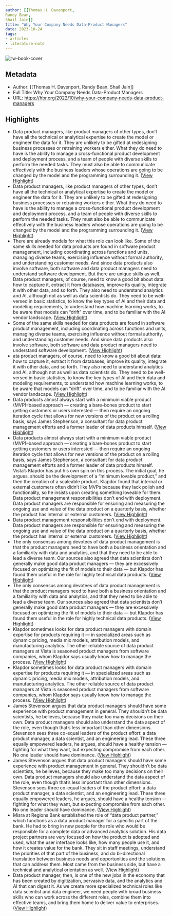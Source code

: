 ```yaml
---
author: [[Thomas H. Davenport,
Randy Bean,
Shail Jain]]
title: "Why Your Company Needs Data-Product Managers"
date: 2023-10-24
tags: 
- articles
- literature-note
---
```

![rw-book-cover](https://hbr.org/favicon.ico)

## Metadata
- Author: [[Thomas H. Davenport,
Randy Bean,
Shail Jain]]
- Full Title: Why Your Company Needs Data-Product Managers
- URL: https://hbr.org/2022/10/why-your-company-needs-data-product-managers

## Highlights
- Data product managers, like product managers of other types, don’t have all the technical or analytical expertise to create the model or engineer the data for it. They are unlikely to be gifted at redesigning business processes or retraining workers either. What they do need to have is the ability to manage a cross-functional product development and deployment process, and a team of people with diverse skills to perform the needed tasks. They must also be able to communicate effectively with the business leaders whose operations are going to be changed by the model and the programming surrounding it. ([View Highlight](https://read.readwise.io/read/01hdgbvh353kj292jbbe1pjsex))
- Data product managers, like product managers of other types, don’t have all the technical or analytical expertise to create the model or engineer the data for it. They are unlikely to be gifted at redesigning business processes or retraining workers either. What they do need to have is the ability to manage a cross-functional product development and deployment process, and a team of people with diverse skills to perform the needed tasks. They must also be able to communicate effectively with the business leaders whose operations are going to be changed by the model and the programming surrounding it. ([View Highlight](https://read.readwise.io/read/01hdgc0y03nv1jqhqhm53wzqpx))
- There are already models for what this role can look like. Some of the same skills needed for data products are found in software product management, including coordinating across functions and units, managing diverse teams, exercising influence without formal authority, and understanding customer needs. And since data products also involve software, both software and data product managers need to understand software development.
  But there are unique skills as well. Data product managers, of course, need to know a good bit about data: how to capture it, extract it from databases, improve its quality, integrate it with other data, and so forth. They also need to understand analytics and AI, although not as well as data scientists do. They need to be well-versed in basic statistics, to know the key types of AI and their data and modeling requirements, to understand how machine learning works, to be aware that models can “drift” over time, and to be familiar with the AI vendor landscape. ([View Highlight](https://read.readwise.io/read/01hdgc0nqaezaahwfgsz78j55x))
- Some of the same skills needed for data products are found in software product management, including coordinating across functions and units, managing diverse teams, exercising influence without formal authority, and understanding customer needs. And since data products also involve software, both software and data product managers need to understand software development. ([View Highlight](https://read.readwise.io/read/01hdgbvxwnt071ke6t1aw5thab))
- ata product managers, of course, need to know a good bit about data: how to capture it, extract it from databases, improve its quality, integrate it with other data, and so forth. They also need to understand analytics and AI, although not as well as data scientists do. They need to be well-versed in basic statistics, to know the key types of AI and their data and modeling requirements, to understand how machine learning works, to be aware that models can “drift” over time, and to be familiar with the AI vendor landscape. ([View Highlight](https://read.readwise.io/read/01hdgbwarccc0z9c98x2eq5x6n))
- Data products almost always start with a minimum viable product (MVP)–based approach — creating a bare-bones product to start getting customers or users interested — then require an ongoing iteration cycle that allows for new versions of the product on a rolling basis, says James Stephenson, a consultant for data product management efforts and a former leader of data products himself. ([View Highlight](https://read.readwise.io/read/01hdgbwwfet7h463sna2r3nzq0))
- Data products almost always start with a minimum viable product (MVP)–based approach — creating a bare-bones product to start getting customers or users interested — then require an ongoing iteration cycle that allows for new versions of the product on a rolling basis, says James Stephenson, a consultant for data product management efforts and a former leader of data products himself. Vista’s Klapdor has put his own spin on this process. The initial goal, he argues, should be the development of a “minimum lovable product,” and then the creation of a scaleable product. Klapdor found that internal or external customers often didn’t like MVPs because they lack polish and functionality, so he insists upon creating something loveable for them.
  Data product management responsibilities don’t end with deployment. Data product managers are responsible for ensuring and measuring the ongoing use and value of the data product on a quarterly basis, whether the product has internal or external customers. ([View Highlight](https://read.readwise.io/read/01hdgc0egpdsdym9hkw25mxszq))
- Data product management responsibilities don’t end with deployment. Data product managers are responsible for ensuring and measuring the ongoing use and value of the data product on a quarterly basis, whether the product has internal or external customers. ([View Highlight](https://read.readwise.io/read/01hdgbx1szzfzfxseeaw8xymky))
- The only consensus among devotees of data product management is that the product managers need to have both a business orientation and a familiarity with data and analytics, and that they need to be able to lead a diverse team. Our sources also agreed that data scientists don’t generally make good data product managers — they are excessively focused on optimizing the fit of models to their data — but Klapdor has found them useful in the role for highly technical data products. ([View Highlight](https://read.readwise.io/read/01hdgbxhjsk4hctp7a89bshwdp))
- The only consensus among devotees of data product management is that the product managers need to have both a business orientation and a familiarity with data and analytics, and that they need to be able to lead a diverse team. Our sources also agreed that data scientists don’t generally make good data product managers — they are excessively focused on optimizing the fit of models to their data — but Klapdor has found them useful in the role for highly technical data products. ([View Highlight](https://read.readwise.io/read/01hdgc0a106e5s3m50d8sk8d8s))
- Klapdor sometimes looks for data product managers with domain expertise for products requiring it — in specialized areas such as dynamic pricing, media mix models, attribution models, and manufacturing analytics. The other reliable source of data product managers at Vista is seasoned product managers from software companies, whom Klapdor says usually know how to manage the process. ([View Highlight](https://read.readwise.io/read/01hdgbxsx8eb7s7dqsbfb4tere))
- Klapdor sometimes looks for data product managers with domain expertise for products requiring it — in specialized areas such as dynamic pricing, media mix models, attribution models, and manufacturing analytics. The other reliable source of data product managers at Vista is seasoned product managers from software companies, whom Klapdor says usually know how to manage the process. ([View Highlight](https://read.readwise.io/read/01hdgc050zwgr666d5c0cq1zza))
- James Stevenson argues that data product managers should have some experience with product management in general. They shouldn’t be data scientists, he believes, because they make too many decisions on their own. Data product managers should also understand the data aspect of the role, even though that’s less important than other dimensions. Stevenson sees three co-equal leaders of the product effort: a data product manager, a data scientist, and an engineering lead. These three equally empowered leaders, he argues, should have a healthy tension — fighting for what they want, but expecting compromise from each other. No one leader should have dominance. ([View Highlight](https://read.readwise.io/read/01hdgbyk6527r8apw38q9rtr9w))
- James Stevenson argues that data product managers should have some experience with product management in general. They shouldn’t be data scientists, he believes, because they make too many decisions on their own. Data product managers should also understand the data aspect of the role, even though that’s less important than other dimensions. Stevenson sees three co-equal leaders of the product effort: a data product manager, a data scientist, and an engineering lead. These three equally empowered leaders, he argues, should have a healthy tension — fighting for what they want, but expecting compromise from each other. No one leader should have dominance. ([View Highlight](https://read.readwise.io/read/01hdgbzzjygbw60gr66rvm8ccs))
- Misra at Regions Bank established the role of “data product partner,” which functions as a data product manager for a specific part of the bank. He had to bring in new people for the role who would be responsible for a complete data or advanced analytics solution. His data project partners are very focused on how the product is adopted and used, what the user interface looks like, how many people use it, and how it creates value for the bank. They sit in staff meetings, understand the priorities of that part of the business, and do bi-directional translation between business needs and opportunities and the solutions that can address them. Most came from the business side, but have a technical and analytical orientation as well. ([View Highlight](https://read.readwise.io/read/01hdgbzb2j1tcpcjs66ehcsmhm))
- Data product manager, then, is one of the new jobs in the economy that has been created by digitization, pervasive data, and the analytics and AI that can digest it. As we create more specialized technical roles like data scientist and data engineer, we need people with broad business skills who can work across the different roles, combine them into effective teams, and bring them home to deliver value to enterprises. ([View Highlight](https://read.readwise.io/read/01hdgbzjz0r6vev1g875h4g63f))
